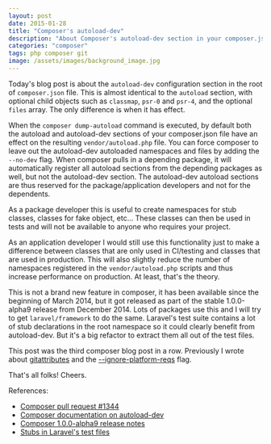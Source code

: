 ```yaml
---
layout: post
date: 2015-01-28
title: "Composer's autoload-dev"
description: "About Composer's autoload-dev section in your composer.json file"
categories: "composer"
tags: php composer git
image: /assets/images/background_image.jpg
---
```


Today's blog post is about the `autoload-dev` configuration section in the root of `composer.json` file.
This is almost identical to the `autoload` section, with optional child objects such as `classmap`, `psr-0` and `psr-4`,
and the optional `files` array. The only difference is when it has effect.

When the `composer dump-autoload` command is executed, by default both the autoload and autoload-dev sections of
your composer.json file have an effect on the resulting `vendor/autoload.php` file.
You can force composer to leave out the autoload-dev autoloaded namespaces and files by adding the `--no-dev` flag.
When composer pulls in a depending package, it will automatically register all autoload sections
from the depending packages as well, but not the autoload-dev section.
The autoload-dev autoload sections are thus reserved for the package/application developers and not for the dependents.

As a package developer this is useful to create namespaces for stub classes,
classes for fake object, etc... These classes can then be used in tests and will not be available
to anyone who requires your project.

As an application developer I would still use this functionality just to make a difference between classes
that are only used in CI/testing and classes that are used in production.
This will also slightly reduce the number of namespaces registered in the `vendor/autoload.php` scripts
and thus increase performance on production. At least, that's the theory.

This is not a brand new feature in composer, it has been available since the beginning of March 2014,
but it got released as part of the stable 1.0.0-alpha9 release from December 2014.
Lots of packages use this and I will try to get `laravel/framework` to do the same.
Laravel's test suite contains a lot of stub declarations in the root namespace
so it could clearly benefit from autoload-dev. But it's a big refactor to extract them all out of the test files.

This post was the third composer blog post in a row. Previously I wrote about [gitattributes](/2015/01/14/gitattributes/)
and the [--ignore-platform-reqs](/2015/01/18/composer-ignore-platform-reqs-flag/) flag.

That's all folks! Cheers.

References:

- [Composer pull request #1344](https://github.com/composer/composer/pull/1344)
- [Composer documentation on autoload-dev](https://getcomposer.org/doc/04-schema.md#autoload-dev)
- [Composer 1.0.0-alpha9 release notes](https://github.com/composer/composer/releases/tag/1.0.0-alpha9)
- [Stubs in Laravel's test files](https://github.com/laravel/framework/blob/master/tests/Container/ContainerTest.php#L504-L598)
